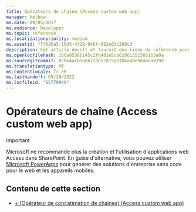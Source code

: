 ```yaml
---
title: Opérateurs de chaîne (Access custom web app)
manager: kelbow
ms.date: 09/05/2017
ms.audience: Developer
ms.topic: reference
ms.localizationpriority: medium
ms.assetid: f7f626a5-10d3-4329-946f-682e03c268c3
description: Cet article décrit et fournit des liens de référence pour les opérateurs de chaîne (accéder à une application web personnalisée).
ms.openlocfilehash: 160a05366145c2fd481e5cb01b613515051b3a0a
ms.sourcegitcommit: 8c8e4ac05a6612dd5c815ab18ba40e56a6ba839d
ms.translationtype: MT
ms.contentlocale: fr-FR
ms.lasthandoff: 05/28/2022
ms.locfileid: "65770949"
---
```

# <a name="string-operators-access-custom-web-app"></a>Opérateurs de chaîne (Access custom web app)

> [!IMPORTANT]
> Microsoft ne recommande plus la création et l'utilisation d'applications web Access dans SharePoint. En guise d'alternative, vous pouvez utiliser [Microsoft PowerApps](https://powerapps.microsoft.com/) pour générer des solutions d'entreprise sans code pour le web et les appareils mobiles. 
  
## <a name="in-this-section"></a>Contenu de cette section

- [+ (Opérateur de concaténation de chaînes) (Access custom web app)](plusstring-concatenation-operatoraccess-custom-web-app.md)
    

